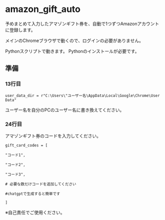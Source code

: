 # amazon_gift_auto
予めまとめて入力したアマゾンギフト券を、自動で1つずつAmazonアカウントに登録します。

メインのChromeブラウザで動くので、ログインの必要がありません。

Pythonスクリプトで動きます。
Pythonのインストールが必要です。


## 準備
### 13行目
    user_data_dir = r"C:\Users\"ユーザー名\AppData\Local\Google\Chrome\User Data"

ユーザー名を自分のPCのユーザー名に書き換えてください。


### 24行目

アマゾンギフト券のコードを入力してください。

    gift_card_codes = [

    "コード1",
    
    "コード2",
    
    "コード3",
    
    # 必要な数だけコードを追加してください
    
    #chatgptで生成すると簡単です
    
    ]


※自己責任でご使用ください。

